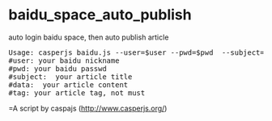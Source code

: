baidu_space_auto_publish
========================

auto login  baidu space, then auto publish  article

<pre>
Usage: casperjs baidu.js --user=$user --pwd=$pwd  --subject=$subject  --data=$data [--tag=$tag]
#user: your baidu nickname
#pwd: your baidu passwd
#subject:  your article title
#data:  your article content
#tag: your article tag, not must
</pre>



=A script by caspajs (http://www.casperjs.org/)
